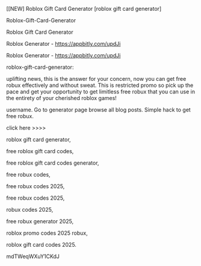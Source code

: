 [[NEW] Roblox Gift Card Generator [roblox gift card generator]

Roblox-Gift-Card-Generator

Roblox Gift Card Generator

Roblox Generator - https://appbitly.com/updJi

Roblox Generator - https://appbitly.com/updJi

roblox-gift-card-generator:

uplifting news, this is the answer for your concern, now you can get free robux effectively and without sweat. This is restricted promo so pick up the pace and get your opportunity to get limitless free robux that you can use in the entirety of your cherished roblox games!

username. Go to generator page browse all blog posts. Simple hack to get free robux.

click here >>>>

roblox gift card generator,

free roblox gift card codes,

free roblox gift card codes generator,

free robux codes,

free robux codes 2025,

free robux codes 2025,

robux codes 2025,

free robux generator 2025,

roblox promo codes 2025 robux,

roblox gift card codes 2025.

mdTWeqWXuY1CKdJ

